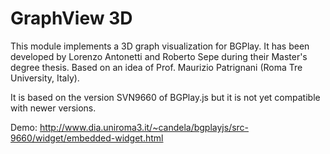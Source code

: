 GraphView 3D
============

This module implements a 3D graph visualization for BGPlay. 
It has been developed by Lorenzo Antonetti and Roberto Sepe during their Master's degree thesis. 
Based on an idea of Prof. Maurizio Patrignani (Roma Tre University, Italy).

It is based on the version SVN9660 of BGPlay.js but it is not yet compatible with newer versions.

Demo: http://www.dia.uniroma3.it/~candela/bgplayjs/src-9660/widget/embedded-widget.html
